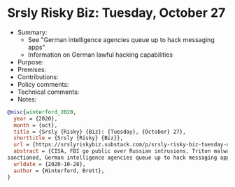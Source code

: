 # Srsly Risky Biz: Tuesday, October 27

- Summary:
  - See "German intelligence agencies queue up to hack messaging apps"
  - Information on German lawful hacking capabilities
- Purpose:
- Premises:
- Contributions:
- Policy comments:
- Technical comments:
- Notes:

```bib
@misc{winterford_2020,
  year = {2020},
  month = {oct},
  title = {Srsly {Risky} {Biz}: {Tuesday}, {October} 27},
  shorttitle = {Srsly {Risky} {Biz}},
  url = {https://srslyriskybiz.substack.com/p/srsly-risky-biz-tuesday-october-27},
  abstract = {CISA, FBI go public over Russian intrusions, Triton malware authors and Iran's disinfo operators
sanctioned, German intelligence agencies queue up to hack messaging apps},
  urldate = {2020-10-28},
  author = {Winterford, Brett},
}
```
